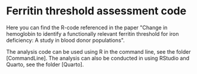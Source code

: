 # Ferritin threshold assessment code
Here you can find the R-code referenced in the paper "Change in hemoglobin to identify a functionally relevant ferritin threshold for iron deficiency: A study in blood donor populations".

The analysis code can be used using R in the command line, see the folder [CommandLine]. The analysis can also be conducted in using RStudio and Quarto, see the folder [Quarto].
